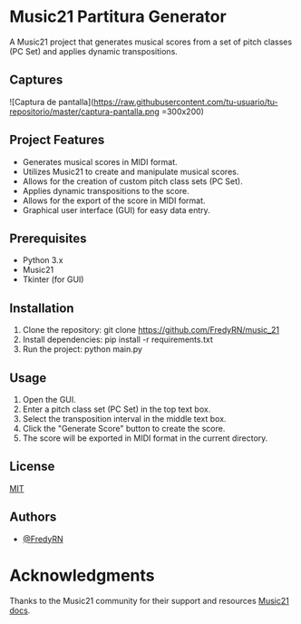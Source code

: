 
# Music21 Partitura Generator

A Music21 project that generates musical scores from a set of pitch classes (PC Set) and applies dynamic transpositions.

## Captures

![Captura de pantalla](https://raw.githubusercontent.com/tu-usuario/tu-repositorio/master/captura-pantalla.png =300x200)

## Project Features

- Generates musical scores in MIDI format.
- Utilizes Music21 to create and manipulate musical scores.
- Allows for the creation of custom pitch class sets (PC Set).
- Applies dynamic transpositions to the score.
- Allows for the export of the score in MIDI format.
- Graphical user interface (GUI) for easy data entry.

## Prerequisites

- Python 3.x
- Music21
- Tkinter (for GUI)

## Installation

1. Clone the repository: git clone https://github.com/FredyRN/music_21
2. Install dependencies: pip install -r requirements.txt
3. Run the project: python main.py

## Usage

1. Open the GUI.
2. Enter a pitch class set (PC Set) in the top text box.
3. Select the transposition interval in the middle text box.
4. Click the "Generate Score" button to create the score.
5. The score will be exported in MIDI format in the current directory.
## License

[MIT](https://choosealicense.com/licenses/mit/)

## Authors

- [@FredyRN](https://www.github.com/FredyRN)


# Acknowledgments

Thanks to the Music21 community for their support and resources [Music21 docs](https://www.music21.org/music21docs/).